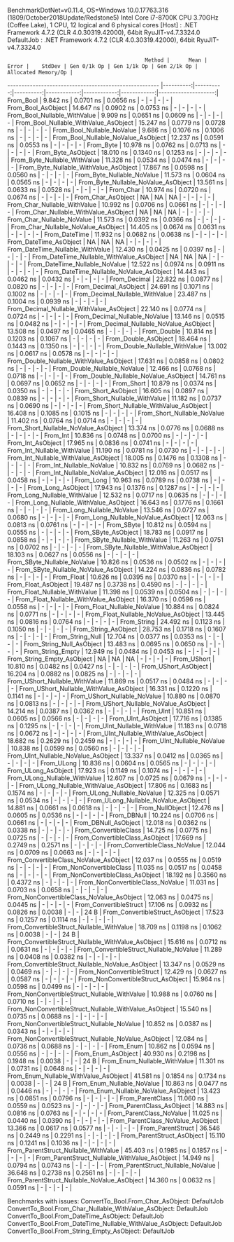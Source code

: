 
BenchmarkDotNet=v0.11.4, OS=Windows 10.0.17763.316 (1809/October2018Update/Redstone5)
Intel Core i7-8700K CPU 3.70GHz (Coffee Lake), 1 CPU, 12 logical and 6 physical cores
  [Host]     : .NET Framework 4.7.2 (CLR 4.0.30319.42000), 64bit RyuJIT-v4.7.3324.0
  DefaultJob : .NET Framework 4.7.2 (CLR 4.0.30319.42000), 64bit RyuJIT-v4.7.3324.0


                                                Method |      Mean |     Error |    StdDev | Gen 0/1k Op | Gen 1/1k Op | Gen 2/1k Op | Allocated Memory/Op |
------------------------------------------------------ |----------:|----------:|----------:|------------:|------------:|------------:|--------------------:|
                                             From_Bool |  9.842 ns | 0.0701 ns | 0.0656 ns |           - |           - |           - |                   - |
                                    From_Bool_AsObject | 14.647 ns | 0.0902 ns | 0.0753 ns |           - |           - |           - |                   - |
                          From_Bool_Nullable_WithValue |  9.909 ns | 0.0651 ns | 0.0609 ns |           - |           - |           - |                   - |
                 From_Bool_Nullable_WithValue_AsObject | 15.247 ns | 0.0779 ns | 0.0728 ns |           - |           - |           - |                   - |
                            From_Bool_Nullable_NoValue |  9.686 ns | 0.1076 ns | 0.1006 ns |           - |           - |           - |                   - |
                   From_Bool_Nullable_NoValue_AsObject | 12.237 ns | 0.0591 ns | 0.0553 ns |           - |           - |           - |                   - |
                                             From_Byte | 10.978 ns | 0.0762 ns | 0.0713 ns |           - |           - |           - |                   - |
                                    From_Byte_AsObject | 18.010 ns | 0.1340 ns | 0.1253 ns |           - |           - |           - |                   - |
                          From_Byte_Nullable_WithValue | 11.328 ns | 0.0534 ns | 0.0474 ns |           - |           - |           - |                   - |
                 From_Byte_Nullable_WithValue_AsObject | 17.867 ns | 0.0598 ns | 0.0560 ns |           - |           - |           - |                   - |
                            From_Byte_Nullable_NoValue | 11.573 ns | 0.0604 ns | 0.0565 ns |           - |           - |           - |                   - |
                   From_Byte_Nullable_NoValue_AsObject | 13.561 ns | 0.0633 ns | 0.0528 ns |           - |           - |           - |                   - |
                                             From_Char | 10.974 ns | 0.0720 ns | 0.0674 ns |           - |           - |           - |                   - |
                                    From_Char_AsObject |        NA |        NA |        NA |           - |           - |           - |                   - |
                          From_Char_Nullable_WithValue | 10.992 ns | 0.0706 ns | 0.0661 ns |           - |           - |           - |                   - |
                 From_Char_Nullable_WithValue_AsObject |        NA |        NA |        NA |           - |           - |           - |                   - |
                            From_Char_Nullable_NoValue | 11.573 ns | 0.0392 ns | 0.0366 ns |           - |           - |           - |                   - |
                   From_Char_Nullable_NoValue_AsObject | 14.405 ns | 0.0674 ns | 0.0631 ns |           - |           - |           - |                   - |
                                         From_DateTime | 11.932 ns | 0.0682 ns | 0.0638 ns |           - |           - |           - |                   - |
                                From_DateTime_AsObject |        NA |        NA |        NA |           - |           - |           - |                   - |
                      From_DateTime_Nullable_WithValue | 12.430 ns | 0.0425 ns | 0.0397 ns |           - |           - |           - |                   - |
             From_DateTime_Nullable_WithValue_AsObject |        NA |        NA |        NA |           - |           - |           - |                   - |
                        From_DateTime_Nullable_NoValue | 12.522 ns | 0.0974 ns | 0.0911 ns |           - |           - |           - |                   - |
               From_DateTime_Nullable_NoValue_AsObject | 14.443 ns | 0.0462 ns | 0.0432 ns |           - |           - |           - |                   - |
                                          From_Decimal | 22.822 ns | 0.0877 ns | 0.0820 ns |           - |           - |           - |                   - |
                                 From_Decimal_AsObject | 24.691 ns | 0.1071 ns | 0.1002 ns |           - |           - |           - |                   - |
                       From_Decimal_Nullable_WithValue | 23.487 ns | 0.1004 ns | 0.0939 ns |           - |           - |           - |                   - |
              From_Decimal_Nullable_WithValue_AsObject | 22.140 ns | 0.0774 ns | 0.0724 ns |           - |           - |           - |                   - |
                         From_Decimal_Nullable_NoValue | 13.146 ns | 0.0515 ns | 0.0482 ns |           - |           - |           - |                   - |
                From_Decimal_Nullable_NoValue_AsObject | 13.508 ns | 0.0497 ns | 0.0465 ns |           - |           - |           - |                   - |
                                           From_Double | 10.814 ns | 0.1203 ns | 0.1067 ns |           - |           - |           - |                   - |
                                  From_Double_AsObject | 18.464 ns | 0.1443 ns | 0.1350 ns |           - |           - |           - |                   - |
                        From_Double_Nullable_WithValue | 13.002 ns | 0.0617 ns | 0.0578 ns |           - |           - |           - |                   - |
               From_Double_Nullable_WithValue_AsObject | 17.631 ns | 0.0858 ns | 0.0802 ns |           - |           - |           - |                   - |
                          From_Double_Nullable_NoValue | 12.466 ns | 0.0768 ns | 0.0718 ns |           - |           - |           - |                   - |
                 From_Double_Nullable_NoValue_AsObject | 14.761 ns | 0.0697 ns | 0.0652 ns |           - |           - |           - |                   - |
                                            From_Short | 10.879 ns | 0.0374 ns | 0.0350 ns |           - |           - |           - |                   - |
                                   From_Short_AsObject | 16.605 ns | 0.0897 ns | 0.0839 ns |           - |           - |           - |                   - |
                         From_Short_Nullable_WithValue | 11.182 ns | 0.0737 ns | 0.0690 ns |           - |           - |           - |                   - |
                From_Short_Nullable_WithValue_AsObject | 16.408 ns | 0.1085 ns | 0.1015 ns |           - |           - |           - |                   - |
                           From_Short_Nullable_NoValue | 11.402 ns | 0.0764 ns | 0.0714 ns |           - |           - |           - |                   - |
                  From_Short_Nullable_NoValue_AsObject | 13.374 ns | 0.0776 ns | 0.0688 ns |           - |           - |           - |                   - |
                                              From_Int | 10.836 ns | 0.0748 ns | 0.0700 ns |           - |           - |           - |                   - |
                                     From_Int_AsObject | 17.965 ns | 0.0836 ns | 0.0741 ns |           - |           - |           - |                   - |
                           From_Int_Nullable_WithValue | 11.190 ns | 0.0781 ns | 0.0730 ns |           - |           - |           - |                   - |
                  From_Int_Nullable_WithValue_AsObject | 18.005 ns | 0.1476 ns | 0.1308 ns |           - |           - |           - |                   - |
                             From_Int_Nullable_NoValue | 10.832 ns | 0.0769 ns | 0.0682 ns |           - |           - |           - |                   - |
                    From_Int_Nullable_NoValue_AsObject | 12.016 ns | 0.0517 ns | 0.0458 ns |           - |           - |           - |                   - |
                                             From_Long | 10.963 ns | 0.0789 ns | 0.0738 ns |           - |           - |           - |                   - |
                                    From_Long_AsObject | 17.943 ns | 0.1376 ns | 0.1287 ns |           - |           - |           - |                   - |
                          From_Long_Nullable_WithValue | 12.532 ns | 0.0717 ns | 0.0635 ns |           - |           - |           - |                   - |
                 From_Long_Nullable_WithValue_AsObject | 16.643 ns | 0.1776 ns | 0.1661 ns |           - |           - |           - |                   - |
                            From_Long_Nullable_NoValue | 13.546 ns | 0.0727 ns | 0.0680 ns |           - |           - |           - |                   - |
                   From_Long_Nullable_NoValue_AsObject | 12.063 ns | 0.0813 ns | 0.0761 ns |           - |           - |           - |                   - |
                                            From_SByte | 10.812 ns | 0.0594 ns | 0.0555 ns |           - |           - |           - |                   - |
                                   From_SByte_AsObject | 18.783 ns | 0.0917 ns | 0.0858 ns |           - |           - |           - |                   - |
                         From_SByte_Nullable_WithValue | 11.263 ns | 0.0751 ns | 0.0702 ns |           - |           - |           - |                   - |
                From_SByte_Nullable_WithValue_AsObject | 18.103 ns | 0.0627 ns | 0.0556 ns |           - |           - |           - |                   - |
                           From_SByte_Nullable_NoValue | 10.826 ns | 0.0536 ns | 0.0502 ns |           - |           - |           - |                   - |
                  From_SByte_Nullable_NoValue_AsObject | 14.224 ns | 0.0836 ns | 0.0782 ns |           - |           - |           - |                   - |
                                            From_Float | 10.626 ns | 0.0395 ns | 0.0370 ns |           - |           - |           - |                   - |
                                   From_Float_AsObject | 19.487 ns | 0.3738 ns | 0.4590 ns |           - |           - |           - |                   - |
                         From_Float_Nullable_WithValue | 11.398 ns | 0.0539 ns | 0.0504 ns |           - |           - |           - |                   - |
                From_Float_Nullable_WithValue_AsObject | 16.370 ns | 0.0596 ns | 0.0558 ns |           - |           - |           - |                   - |
                           From_Float_Nullable_NoValue | 10.884 ns | 0.0824 ns | 0.0771 ns |           - |           - |           - |                   - |
                  From_Float_Nullable_NoValue_AsObject | 13.445 ns | 0.0816 ns | 0.0764 ns |           - |           - |           - |                   - |
                                           From_String | 24.492 ns | 0.1123 ns | 0.1050 ns |           - |           - |           - |                   - |
                                  From_String_AsObject | 28.753 ns | 0.1718 ns | 0.1607 ns |           - |           - |           - |                   - |
                                      From_String_Null | 12.704 ns | 0.0377 ns | 0.0353 ns |           - |           - |           - |                   - |
                             From_String_Null_AsObject | 13.483 ns | 0.0695 ns | 0.0650 ns |           - |           - |           - |                   - |
                                     From_String_Empty | 12.949 ns | 0.0484 ns | 0.0453 ns |           - |           - |           - |                   - |
                            From_String_Empty_AsObject |        NA |        NA |        NA |           - |           - |           - |                   - |
                                           From_UShort | 10.810 ns | 0.0482 ns | 0.0427 ns |           - |           - |           - |                   - |
                                  From_UShort_AsObject | 16.204 ns | 0.0882 ns | 0.0825 ns |           - |           - |           - |                   - |
                        From_UShort_Nullable_WithValue | 11.869 ns | 0.0517 ns | 0.0484 ns |           - |           - |           - |                   - |
               From_UShort_Nullable_WithValue_AsObject | 16.331 ns | 0.1220 ns | 0.1141 ns |           - |           - |           - |                   - |
                          From_UShort_Nullable_NoValue | 10.880 ns | 0.0870 ns | 0.0813 ns |           - |           - |           - |                   - |
                 From_UShort_Nullable_NoValue_AsObject | 14.214 ns | 0.0387 ns | 0.0362 ns |           - |           - |           - |                   - |
                                             From_UInt | 10.851 ns | 0.0605 ns | 0.0566 ns |           - |           - |           - |                   - |
                                    From_UInt_AsObject | 17.716 ns | 0.1385 ns | 0.1295 ns |           - |           - |           - |                   - |
                          From_UInt_Nullable_WithValue | 11.183 ns | 0.0718 ns | 0.0672 ns |           - |           - |           - |                   - |
                 From_UInt_Nullable_WithValue_AsObject | 18.682 ns | 0.2629 ns | 0.2459 ns |           - |           - |           - |                   - |
                            From_UInt_Nullable_NoValue | 10.838 ns | 0.0599 ns | 0.0560 ns |           - |           - |           - |                   - |
                   From_UInt_Nullable_NoValue_AsObject | 13.337 ns | 0.0412 ns | 0.0365 ns |           - |           - |           - |                   - |
                                            From_ULong | 10.836 ns | 0.0604 ns | 0.0565 ns |           - |           - |           - |                   - |
                                   From_ULong_AsObject | 17.923 ns | 0.1149 ns | 0.1074 ns |           - |           - |           - |                   - |
                         From_ULong_Nullable_WithValue | 12.607 ns | 0.0725 ns | 0.0679 ns |           - |           - |           - |                   - |
                From_ULong_Nullable_WithValue_AsObject | 17.806 ns | 0.1683 ns | 0.1574 ns |           - |           - |           - |                   - |
                           From_ULong_Nullable_NoValue | 12.325 ns | 0.0571 ns | 0.0534 ns |           - |           - |           - |                   - |
                  From_ULong_Nullable_NoValue_AsObject | 14.881 ns | 0.0661 ns | 0.0618 ns |           - |           - |           - |                   - |
                                       From_NullObject | 12.476 ns | 0.0605 ns | 0.0536 ns |           - |           - |           - |                   - |
                                           From_DBNull | 10.224 ns | 0.0706 ns | 0.0661 ns |           - |           - |           - |                   - |
                                  From_DBNull_AsObject | 12.018 ns | 0.0362 ns | 0.0338 ns |           - |           - |           - |                   - |
                                 From_ConvertibleClass | 14.725 ns | 0.0775 ns | 0.0725 ns |           - |           - |           - |                   - |
                        From_ConvertibleClass_AsObject | 17.669 ns | 0.2749 ns | 0.2571 ns |           - |           - |           - |                   - |
                         From_ConvertibleClass_NoValue | 12.044 ns | 0.0709 ns | 0.0663 ns |           - |           - |           - |                   - |
                From_ConvertibleClass_NoValue_AsObject | 12.037 ns | 0.0555 ns | 0.0519 ns |           - |           - |           - |                   - |
                              From_NonConvertibleClass | 11.035 ns | 0.0517 ns | 0.0458 ns |           - |           - |           - |                   - |
                     From_NonConvertibleClass_AsObject | 18.192 ns | 0.3560 ns | 0.4372 ns |           - |           - |           - |                   - |
                      From_NonConvertibleClass_NoValue | 11.031 ns | 0.0703 ns | 0.0658 ns |           - |           - |           - |                   - |
             From_NonConvertibleClass_NoValue_AsObject | 12.063 ns | 0.0475 ns | 0.0445 ns |           - |           - |           - |                   - |
                                From_ConvertibleStruct | 17.106 ns | 0.0932 ns | 0.0826 ns |      0.0038 |           - |           - |                24 B |
                       From_ConvertibleStruct_AsObject | 17.523 ns | 0.1257 ns | 0.1114 ns |           - |           - |           - |                   - |
             From_ConvertibleStruct_Nullable_WithValue | 18.709 ns | 0.1198 ns | 0.1062 ns |      0.0038 |           - |           - |                24 B |
    From_ConvertibleStruct_Nullable_WithValue_AsObject | 15.616 ns | 0.0712 ns | 0.0631 ns |           - |           - |           - |                   - |
               From_ConvertibleStruct_Nullable_NoValue | 11.289 ns | 0.0408 ns | 0.0382 ns |           - |           - |           - |                   - |
      From_ConvertibleStruct_Nullable_NoValue_AsObject | 13.347 ns | 0.0529 ns | 0.0469 ns |           - |           - |           - |                   - |
                             From_NonConvertibleStruct | 12.429 ns | 0.0627 ns | 0.0587 ns |           - |           - |           - |                   - |
                    From_NonConvertibleStruct_AsObject | 15.964 ns | 0.0598 ns | 0.0499 ns |           - |           - |           - |                   - |
          From_NonConvertibleStruct_Nullable_WithValue | 10.988 ns | 0.0760 ns | 0.0710 ns |           - |           - |           - |                   - |
 From_NonConvertibleStruct_Nullable_WithValue_AsObject | 15.540 ns | 0.0735 ns | 0.0688 ns |           - |           - |           - |                   - |
            From_NonConvertibleStruct_Nullable_NoValue | 10.852 ns | 0.0387 ns | 0.0343 ns |           - |           - |           - |                   - |
   From_NonConvertibleStruct_Nullable_NoValue_AsObject | 12.084 ns | 0.0736 ns | 0.0688 ns |           - |           - |           - |                   - |
                                             From_Enum | 10.862 ns | 0.0594 ns | 0.0556 ns |           - |           - |           - |                   - |
                                    From_Enum_AsObject | 40.930 ns | 0.2198 ns | 0.1948 ns |      0.0038 |           - |           - |                24 B |
                          From_Enum_Nullable_WithValue | 11.301 ns | 0.0731 ns | 0.0648 ns |           - |           - |           - |                   - |
                 From_Enum_Nullable_WithValue_AsObject | 41.581 ns | 0.1854 ns | 0.1734 ns |      0.0038 |           - |           - |                24 B |
                            From_Enum_Nullable_NoValue | 10.863 ns | 0.0477 ns | 0.0446 ns |           - |           - |           - |                   - |
                   From_Enum_Nullable_NoValue_AsObject | 13.423 ns | 0.0851 ns | 0.0796 ns |           - |           - |           - |                   - |
                                      From_ParentClass | 11.060 ns | 0.0559 ns | 0.0523 ns |           - |           - |           - |                   - |
                             From_ParentClass_AsObject | 14.883 ns | 0.0816 ns | 0.0763 ns |           - |           - |           - |                   - |
                              From_ParentClass_NoValue | 11.025 ns | 0.0440 ns | 0.0390 ns |           - |           - |           - |                   - |
                     From_ParentClass_NoValue_AsObject | 13.366 ns | 0.0617 ns | 0.0577 ns |           - |           - |           - |                   - |
                                     From_ParentStruct | 36.546 ns | 0.2449 ns | 0.2291 ns |           - |           - |           - |                   - |
                            From_ParentStruct_AsObject | 15.110 ns | 0.1241 ns | 0.1036 ns |           - |           - |           - |                   - |
                  From_ParentStruct_Nullable_WithValue | 45.403 ns | 0.1985 ns | 0.1857 ns |           - |           - |           - |                   - |
         From_ParentStruct_Nullable_WithValue_AsObject | 14.949 ns | 0.0794 ns | 0.0743 ns |           - |           - |           - |                   - |
                    From_ParentStruct_Nullable_NoValue | 36.648 ns | 0.2738 ns | 0.2561 ns |           - |           - |           - |                   - |
           From_ParentStruct_Nullable_NoValue_AsObject | 14.360 ns | 0.0632 ns | 0.0591 ns |           - |           - |           - |                   - |

Benchmarks with issues:
  ConvertTo_Bool.From_Char_AsObject: DefaultJob
  ConvertTo_Bool.From_Char_Nullable_WithValue_AsObject: DefaultJob
  ConvertTo_Bool.From_DateTime_AsObject: DefaultJob
  ConvertTo_Bool.From_DateTime_Nullable_WithValue_AsObject: DefaultJob
  ConvertTo_Bool.From_String_Empty_AsObject: DefaultJob
